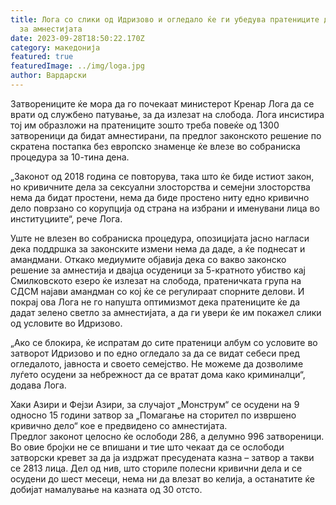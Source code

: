 ```yaml
---
title: Лога со слики од Идризово и огледало ќе ги убедува пратениците да гласаат
  за амнестијата
date: 2023-09-28T18:50:22.170Z
category: македонија
featured: true
featuredImage: ../img/loga.jpg
author: Вардарски
---
```

<!--StartFragment-->

Затворениците ќе мора да го почекаат министерот Кренар Лога да се врати од службено патување, за да излезат на слобода. Лога инсистира тој им образложи на пратениците зошто треба повеќе од 1300 затвореници да бидат амнестирани, па предлог законското решение по скратена постапка без европско знаменце ќе влезе во собраниска процедура за 10-тина дена.

„Законот од 2018 година се повторува, така што ќе биде истиот закон, но кривичните дела за сексуални злосторства и семејни злосторства нема да бидат простени, нема да биде простено ниту едно кривично дело поврзано со корупција од страна на избрани и именувани лица во институциите“, рече Лога.

[](https://www.facebook.com/Cevitana.mk)

[](https://www.res.mk/)



Уште не влезен во собраниска процедура, опозицијата јасно нагласи дека поддршка за законските измени нема да даде, а ќе поднесат и амандмани. Откако медиумите објавија дека со вакво законско решение за амнестија и двајца осуденици за 5-кратното убиство кај Смилковското езеро ќе излезат на слобода, пратеничката група на СДСМ најави амандман со кој ќе се регулираат спорните делови. И покрај ова Лога не го напушта оптимизмот дека пратениците ќе да дадат зелено светло за амнестијата, а да ги увери ќе им покажел слики од условите во Идризово.

„Ако се блокира, ќе испратам до сите пратеници албум со условите во затворот Идризово и по едно огледало за да се видат себеси пред огледалото, јавноста и своето семејство. Не можеме да дозволиме луѓето осудени за небрежност да се вратат дома како криминалци“, додава Лога.

Хаки Азири и Фејзи Азири, за случајот „Монструм“ се осудени на 9 односно 15 години затвор за „Помагање на сторител по извршено кривично дело“ кое е предвидено со амнестијата.\
Предлог законот целосно ќе ослободи 286, а делумно 996 затвореници. Во овие бројки не се впишани и тие што чекаат да се ослободи затворски кревет за да ја издржат пресудената казна – затвор а такви се 2813 лица. Дел од нив, што сториле полесни кривични дела и се осудени до шест месеци, нема ни да влезат во келија, а останатите ќе добијат намалување на казната од 30 отсто.

<!--EndFragment-->